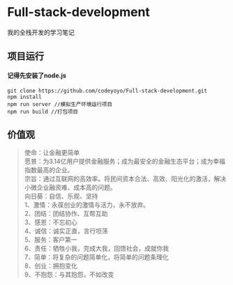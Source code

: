 # Full-stack-development
我的全栈开发的学习笔记

## 项目运行
#### 记得先安装了node.js
```
git clone https://github.com/codeyoyo/Full-stack-development.git
npm install
npm run server //模拟生产环境运行项目
npm run build //打包项目
```

## 价值观
>使命：让金融更简单  
>愿景：为3.14亿用户提供金融服务；成为最安全的金融生态平台；成为幸福指数最高的企业。  
>宗旨：通过互联网的高效率。将民间资本合法、高效、阳光化的激活，解决小微企业融资难、成本高的问题。  
>向日葵：自信、乐观、坚持  
>1、激情：永葆创业的激情与活力，永不放弃。  
>2、团结：团结协作、互帮互助  
>3、感恩：不忘初心  
>4、诚信：诚实正直，言行坦荡  
>5、服务：客户第一  
>6、责任：牺牲小我，完成大我，回馈社会，成就你我  
>7、简单：将复杂的问题简单化，将简单的问题条理化  
>8、创业：拥抱变化  
>9、不抱怨：与其抱怨，不如改变  